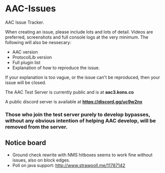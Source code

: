 # AAC-Issues
AAC Issue Tracker. 

When creating an issue, please include lots and lots of detail. Videos are preferred, screenshots and full console logs at the very minimum. The following will also be nessecary:
- AAC version
- ProtocolLib version
- Full plugin list
- Explanation of how to reproduce the issue.

If your explanation is too vague, or the issue can't be reproduced, then your issue will be closed.

The AAC Test Server is currently public and is at **aac3.kons.co**

A public discord server is available at **https://discord.gg/uc9w2nx**

### Those who join the test server purely to develop bypasses, without any obvious intention of helping AAC develop, will be removed from the server.

## Notice board
- Ground check rewrite with NMS hitboxes seems to work fine without issues, also on block edges.
- Poll on java support: http://www.strawpoll.me/11787142
